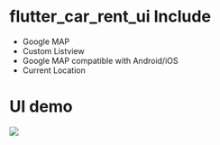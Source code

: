 # flutter_car_rent_ui Include 
- Google MAP 
- Custom Listview 
- Google MAP compatible with Android/iOS
- Current Location

# UI demo
<img src="https://github.com/Prashant09mca/flutter_rent_car_UI/blob/master/f_car_UI.gif"/>

